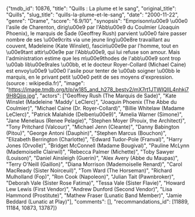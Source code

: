 {"tmdb_id": 10876, "title": "Quills : La plume et le sang", "original_title": "Quills", "slug_title": "quills-la-plume-et-le-sang", "date": "2000-11-22", "genre": "Drame", "score": "6.9/10", "synopsis": "Emprisonn\u00e9 \u00e0 l'asile de Charenton, dirig\u00e9 par l'Abb\u00e9 du Coulmier (Joaquin Phoenix), le marquis de Sade (Geoffrey Rush) parvient \u00e0 faire passer nombre de ses \u00e9crits via une jeune ling\u00e8re travaillant au couvent, Madeleine (Kate Winslet), fascin\u00e9e par l'homme, tout en \u00e9tant attir\u00e9e par l'Abb\u00e9, qui lui refuse son amour.  Mais l'administration estime que les m\u00e9thodes de l'abb\u00e9 sont trop \u00ab lib\u00e9rales \u00bb, et le docteur Royer-Collard (Michael Caine) est envoy\u00e9 \u00e0 l'asile pour tenter de \u00ab soigner \u00bb le marquis, en le privant petit \u00e0 petit de ses moyens d'expression. (source : wikipedia.fr)", "image": "https://image.tmdb.org/t/p/w185_and_h278_bestv2/mX7rt1JTWIQIlL4nhkj79H8Qjjq.jpg", "actors": ["Geoffrey Rush (The Marquis de Sade)", "Kate Winslet (Madeleine 'Maddy' LeClerc)", "Joaquin Phoenix (The Abbe du Coulmier)", "Michael Caine (Dr. Royer-Collard)", "Billie Whitelaw (Madame LeClerc)", "Patrick Malahide (Delben\u00e9)", "Amelia Warner (Simone)", "Jane Menelaus (Renee Pelagie)", "Stephen Moyer (Prouix, the Architect)", "Tony Pritchard (Valcour)", "Michael Jenn (Cleante)", "Danny Babington (Pitou)", "George Antoni (Dauphin)", "Stephen Marcus (Bouchon)", "Elizabeth Berrington (Charlotte)", "Edward Tudor-Pole (Franval)", "Harry Jones (Orvolle)", "Bridget McConnell (Madame Bougival)", "Pauline McLynn (Mademoiselle Clairwil)", "Rebecca Palmer (Michette)", "Toby Sawyer (Louison)", "Daniel Ainsleigh (Guerin)", "Alex Avery (Abbe du Maupas)", "Terry O'Neill (Gaillon)", "Diana Morrison (Mademoiselle Renard)", "Carol MacReady (Sister Noirceuil)", "Tom Ward (The Horseman)", "Richard Mulholland (Fop)", "Ron Cook (Napoleon)", "Julian Tait (Pawnbroker)", "Deborah Vale (Sister Rose Fatima)", "Tessa Vale (Sister Flavie)", "Howard Lew Lewis (First Vendor)", "Andrew Dunford (Second Vendor)", "Lisa Hammond (Prostitute)", "Mathew Fraser (Lunatic Band Member)", "Jamie Beddard (Lunatic at Play)"], "comments": [], "recommandations_id": [11889, 11184, 10873, 13787]}